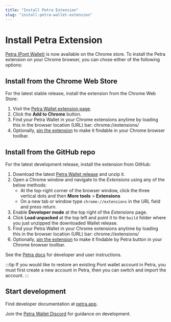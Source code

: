 ```yaml
---
title: "Install Petra Extension"
slug: "install-petra-wallet-extension"
---
```


# Install Petra Extension

[Petra (Pont Wallet)](https://petra.app/) is now available on the Chrome store. To install the Petra extension on your Chrome browser, you can chose either of the following options:

## Install from the Chrome Web Store

For the latest stable release, install the extension from the Chrome Web Store:

1. Visit the [Petra Wallet extension page](https://chrome.google.com/webstore/detail/petra/ejjladinnckdgjemekebdpeokbikhfci).
1. Click the **Add to Chrome** button.
1. Find your Petra Wallet in your Chrome extensions anytime by loading this in the browser location (URL) bar: chrome://extensions/
1. Optionally, [pin the extension](https://support.google.com/chrome/a/answer/11190170) to make it findable in your Chrome browser toolbar.

## Install from the GitHub repo

For the latest development release, install the extension from GitHub:

1. Download the latest [Petra Wallet release](https://github.com/aptos-labs/pont-core/releases?q=wallet&expanded=true) and unzip it.
1. Open a Chrome window and navigate to the *Extensions* using any of the below methods:
    - At the top-right corner of the browser window, click the three vertical dots and then **More tools** > **Extensions**
    - On a new tab or window type `chrome://extensions` in the URL field and press return.
1. Enable **Developer mode** at the top right of the *Extensions* page.
1. Click **Load unpacked** at the top left and point it to the `build` folder where you just unzipped the downloaded Wallet release.
1. Find your Petra Wallet in your Chrome extensions anytime by loading this in the browser location (URL) bar: chrome://extensions/
1. Optionally, [pin the extension](https://support.google.com/chrome/a/answer/11190170) to make it findable by Petra button in your Chrome browser toolbar.

See the [Petra docs](https://petra.app/docs/petra-intro) for developer and user instructions.

:::tip
If you would like to restore an existing Pont wallet account in Petra, you must first create a new account in Petra, then you can switch and import the account.
:::

## Start development

Find developer documentation at [petra.app](https://petra.app/docs/petra-intro).

Join the [Petra Wallet Discord](https://discord.com/invite/petrawallet) for guidance on development.
